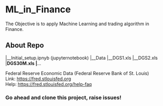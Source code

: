 # ML_in_Finance
The Objective is to apply Machine Learning and trading algorithm in Finance.

## About Repo
   |__Initial_setup.ipnyb (jupyternotebook)
   |__Data
      |__DGS1.xls
      |__DGS2.xls
      |__DGS30M.xls
      |__...

Federal Reserve Economic Data (Federal Reserve Bank of St. Louis)<br>
  Link: https://fred.stlouisfed.org<br>
  Help: https://fred.stlouisfed.org/help-faq<br>
  
### Go ahead and clone this project, raise issues!
